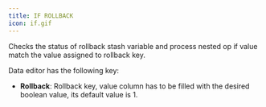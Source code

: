 ```yaml
---
title: IF ROLLBACK
icon: if.gif
---
```


Checks the status of rollback stash variable and process nested op if
value match the value assigned to rollback key.

Data editor has the following key:

- **Rollback**: Rollback key, value column has to be filled with the desired boolean value, its default value is 1.


